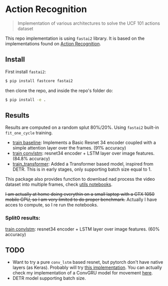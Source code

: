 # Action Recognition
> Implementation of various architectures to solve the UCF 101 actions dataset


This repo implementation is using `fastai2` library. It is based on the implementations found on [Action Recognition](https://github.com/eriklindernoren/Action-Recognition).

## Install

First install `fastai2`:
```bash
$ pip install fastcore fastai2
```

then clone the repo, and inside the repo's folder do:

```bash
$ pip install -e .
```

## Results
Results are computed on a random splut 80%/20%. Using `fastai2` built-in `fit_one_cycle` training.

- [train baseline](nbs/04_train_baseline.ipynb): Implements a Basic Resnet 34 encoder coupled with a simple attention layer over the frames. (91% accuracy)
- [train convlstm](nbs/04_train_convlstm.ipynb): resnet34 encoder + LSTM layer over image features. (84.8% accuracy)
- [train_transformer](nbs/05_train_transformer.ipynb): Added a Transformer based model, inspired from DETR. This is in early stages, only supporting batch size equal to 1.

This package also provides function to download nad process the video dataset into multiple frames, check [utils notebooks](nbs/01_utils.ipynb).

~~I am actually at home doing everythin on a small laptop with a GTX 1050 mobile GPU, so I am very limited to do proper benchmark.~~
Actually I have acces to compute, so I re run the notebooks.

### Split0 results:  

[train convlstm](nbs/04_train_convlstm_split0.ipynb): resnet34 encoder + LSTM layer over image features. (60% accuracy)

## TODO
- Want to try a pure `conv_lstm` based resnet, but pytorch don't have native layers (as Keras). Probably will try [this implementation](https://github.com/ndrplz/ConvLSTM_pytorch). You can actually check my implementation of a ConvGRU model for movement [here](https://github.com/tcapelle/moving_mnist).
- DETR model supporting batch size.
